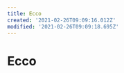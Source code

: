 ```yaml
---
title: Ecco
created: '2021-02-26T09:09:16.012Z'
modified: '2021-02-26T09:09:18.695Z'
---
```


# Ecco
